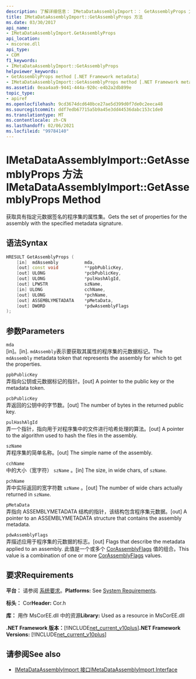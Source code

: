 ```yaml
---
description: 了解详细信息： IMetaDataAssemblyImport：： GetAssemblyProps 方法
title: IMetaDataAssemblyImport::GetAssemblyProps 方法
ms.date: 03/30/2017
api_name:
- IMetaDataAssemblyImport.GetAssemblyProps
api_location:
- mscoree.dll
api_type:
- COM
f1_keywords:
- IMetaDataAssemblyImport::GetAssemblyProps
helpviewer_keywords:
- GetAssemblyProps method [.NET Framework metadata]
- IMetaDataAssemblyImport::GetAssemblyProps method [.NET Framework metadata]
ms.assetid: 0eaa4aa9-9441-444a-920c-e4b2a2db899e
topic_type:
- apiref
ms.openlocfilehash: 9cd3674dcd640bce27ae5d399d0f7de0c2eeca48
ms.sourcegitcommit: ddf7edb67715a5b9a45e3dd44536dabc153c1de0
ms.translationtype: MT
ms.contentlocale: zh-CN
ms.lasthandoff: 02/06/2021
ms.locfileid: "99784140"
---
```

# <a name="imetadataassemblyimportgetassemblyprops-method"></a><span data-ttu-id="b038c-103">IMetaDataAssemblyImport::GetAssemblyProps 方法</span><span class="sxs-lookup"><span data-stu-id="b038c-103">IMetaDataAssemblyImport::GetAssemblyProps Method</span></span>

<span data-ttu-id="b038c-104">获取具有指定元数据签名的程序集的属性集。</span><span class="sxs-lookup"><span data-stu-id="b038c-104">Gets the set of properties for the assembly with the specified metadata signature.</span></span>  
  
## <a name="syntax"></a><span data-ttu-id="b038c-105">语法</span><span class="sxs-lookup"><span data-stu-id="b038c-105">Syntax</span></span>  
  
```cpp  
HRESULT GetAssemblyProps (  
    [in]  mdAssembly          mda,  
    [out] const void          **ppbPublicKey,
    [out] ULONG               *pcbPublicKey,  
    [out] ULONG               *pulHashAlgId,  
    [out] LPWSTR              szName,  
    [in] ULONG                cchName,  
    [out] ULONG               *pchName,  
    [out] ASSEMBLYMETADATA    *pMetaData,  
    [out] DWORD               *pdwAssemblyFlags  
);  
```  
  
## <a name="parameters"></a><span data-ttu-id="b038c-106">参数</span><span class="sxs-lookup"><span data-stu-id="b038c-106">Parameters</span></span>  

 `mda`  
 <span data-ttu-id="b038c-107">[in]。</span><span class="sxs-lookup"><span data-stu-id="b038c-107">[in].</span></span> <span data-ttu-id="b038c-108">`mdAssembly`表示要获取其属性的程序集的元数据标记。</span><span class="sxs-lookup"><span data-stu-id="b038c-108">The `mdAssembly` metadata token that represents the assembly for which to get the properties.</span></span>  
  
 `ppbPublicKey`  
 <span data-ttu-id="b038c-109">弄指向公钥或元数据标记的指针。</span><span class="sxs-lookup"><span data-stu-id="b038c-109">[out] A pointer to the public key or the metadata token.</span></span>  
  
 `pcbPublicKey`  
 <span data-ttu-id="b038c-110">弄返回的公钥中的字节数。</span><span class="sxs-lookup"><span data-stu-id="b038c-110">[out] The number of bytes in the returned public key.</span></span>  
  
 `pulHashAlgId`  
 <span data-ttu-id="b038c-111">弄一个指针，指向用于对程序集中的文件进行哈希处理的算法。</span><span class="sxs-lookup"><span data-stu-id="b038c-111">[out] A pointer to the algorithm used to hash the files in the assembly.</span></span>  
  
 `szName`  
 <span data-ttu-id="b038c-112">弄程序集的简单名称。</span><span class="sxs-lookup"><span data-stu-id="b038c-112">[out] The simple name of the assembly.</span></span>  
  
 `cchName`  
 <span data-ttu-id="b038c-113">中的大小（宽字符） `szName` 。</span><span class="sxs-lookup"><span data-stu-id="b038c-113">[in] The size, in wide chars, of `szName`.</span></span>  
  
 `pchName`  
 <span data-ttu-id="b038c-114">弄中实际返回的宽字符数 `szName` 。</span><span class="sxs-lookup"><span data-stu-id="b038c-114">[out] The number of wide chars actually returned in `szName`.</span></span>  
  
 `pMetaData`  
 <span data-ttu-id="b038c-115">弄指向 ASSEMBLYMETADATA 结构的指针，该结构包含程序集元数据。</span><span class="sxs-lookup"><span data-stu-id="b038c-115">[out] A pointer to an ASSEMBLYMETADATA structure that contains the assembly metadata.</span></span>  
  
 `pdwAssemblyFlags`  
 <span data-ttu-id="b038c-116">弄描述应用于程序集的元数据的标志。</span><span class="sxs-lookup"><span data-stu-id="b038c-116">[out] Flags that describe the metadata applied to an assembly.</span></span> <span data-ttu-id="b038c-117">此值是一个或多个 [CorAssemblyFlags](corassemblyflags-enumeration.md) 值的组合。</span><span class="sxs-lookup"><span data-stu-id="b038c-117">This value is a combination of one or more [CorAssemblyFlags](corassemblyflags-enumeration.md) values.</span></span>  
  
## <a name="requirements"></a><span data-ttu-id="b038c-118">要求</span><span class="sxs-lookup"><span data-stu-id="b038c-118">Requirements</span></span>  

 <span data-ttu-id="b038c-119">**平台：** 请参阅 [系统要求](../../get-started/system-requirements.md)。</span><span class="sxs-lookup"><span data-stu-id="b038c-119">**Platforms:** See [System Requirements](../../get-started/system-requirements.md).</span></span>  
  
 <span data-ttu-id="b038c-120">**标头：** Cor</span><span class="sxs-lookup"><span data-stu-id="b038c-120">**Header:** Cor.h</span></span>  
  
 <span data-ttu-id="b038c-121">**库：** 用作 MsCorEE.dll 中的资源</span><span class="sxs-lookup"><span data-stu-id="b038c-121">**Library:** Used as a resource in MsCorEE.dll</span></span>  
  
 <span data-ttu-id="b038c-122">**.NET Framework 版本：**[!INCLUDE[net_current_v10plus](../../../../includes/net-current-v10plus-md.md)]</span><span class="sxs-lookup"><span data-stu-id="b038c-122">**.NET Framework Versions:** [!INCLUDE[net_current_v10plus](../../../../includes/net-current-v10plus-md.md)]</span></span>  
  
## <a name="see-also"></a><span data-ttu-id="b038c-123">请参阅</span><span class="sxs-lookup"><span data-stu-id="b038c-123">See also</span></span>

- [<span data-ttu-id="b038c-124">IMetaDataAssemblyImport 接口</span><span class="sxs-lookup"><span data-stu-id="b038c-124">IMetaDataAssemblyImport Interface</span></span>](imetadataassemblyimport-interface.md)
